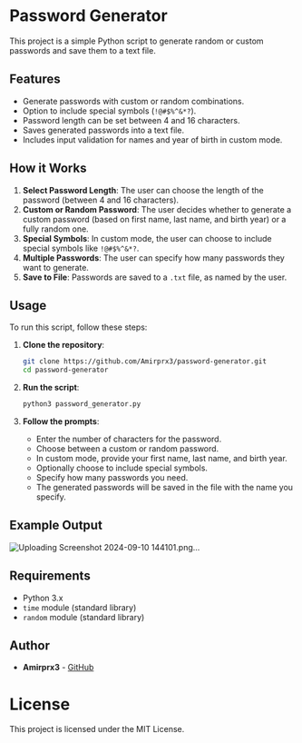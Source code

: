 # Password Generator

This project is a simple Python script to generate random or custom passwords and save them to a text file.

## Features

- Generate passwords with custom or random combinations.
- Option to include special symbols (`!@#$%^&*?`).
- Password length can be set between 4 and 16 characters.
- Saves generated passwords into a text file.
- Includes input validation for names and year of birth in custom mode.

## How it Works

1. **Select Password Length**: The user can choose the length of the password (between 4 and 16 characters).
2. **Custom or Random Password**: The user decides whether to generate a custom password (based on first name, last name, and birth year) or a fully random one.
3. **Special Symbols**: In custom mode, the user can choose to include special symbols like `!@#$%^&*?`.
4. **Multiple Passwords**: The user can specify how many passwords they want to generate.
5. **Save to File**: Passwords are saved to a `.txt` file, as named by the user.

## Usage

To run this script, follow these steps:

1. **Clone the repository**:
    ```bash
    git clone https://github.com/Amirprx3/password-generator.git
    cd password-generator
    ```

2. **Run the script**:
    ```bash
    python3 password_generator.py
    ```

3. **Follow the prompts**:
    - Enter the number of characters for the password.
    - Choose between a custom or random password.
    - In custom mode, provide your first name, last name, and birth year.
    - Optionally choose to include special symbols.
    - Specify how many passwords you need.
    - The generated passwords will be saved in the file with the name you specify.

## Example Output
![Uploading Screenshot 2024-09-10 144101.png…]()

## Requirements

- Python 3.x
- `time` module (standard library)
- `random` module (standard library)

## Author

- **Amirprx3** - [GitHub](https://github.com/Amirprx3)


# License
This project is licensed under the MIT License.
